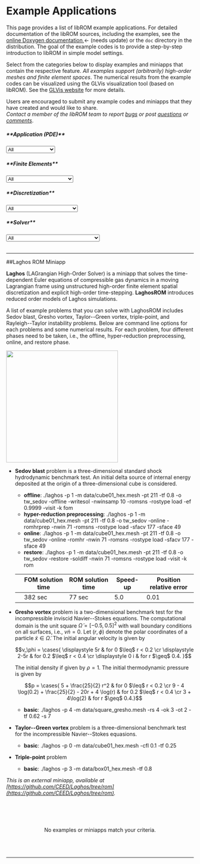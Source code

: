 <script type="text/x-mathjax-config">
  MathJax.Hub.Config({tex2jax: {inlineMath: [['$','$']]}});
</script>
<script type="text/javascript"
  src="https://cdnjs.cloudflare.com/ajax/libs/mathjax/2.7.2/MathJax.js?config=TeX-AMS_HTML">
</script>

# Example Applications

This page provides a list of libROM example applications.  For detailed
documentation of the libROM sources, including the examples, see the [online
Doxygen documentation](http://mfem.github.io/doxygen/html/index.html),<- (needs
update) or the `doc` directory in the distribution.  The goal of the example
codes is to provide a step-by-step introduction to libROM in simple model
settings. 

Select from the categories below to display examples and miniapps that contain
the respective feature. _All examples support (arbitrarily) high-order meshes
and finite element spaces_.  The numerical results from the example codes can be
visualized using the GLVis visualization tool (based on libROM). See the [GLVis
website](http://glvis.org) for more details.

Users are encouraged to submit any example codes and miniapps that they have
created and would like to share. <br>
_Contact a member of the libROM team to report
[bugs](https://github.com/LLNL/libROM/labels/bug)
or post [questions](https://github.com/LLNL/libROM/labels/question) 
or [comments](https://github.com/LLNL/libROM/labels/comments)_.

<div class="row" markdown="1">
<div class="col-sm-6 col-md-2 small" markdown="1">
   <h5>**Application (PDE)**</h5>
   <select id="group1" onchange="update()">
      <option id="all1">All</option>
      <option id="compressibleflow">Compressible flow</option>
   </select>
</div>
<div class="col-sm-6 col-md-3 small" markdown="1">
   <h5>**Finite Elements**</h5>
   <select id="group2" onchange="update()">
      <option id="all2">All</option>
      <option id="h1">H1 nodal elements</option>
      <option id="l2">L2 discontinuous elements</option>
   </select>
</div>
<div class="clearfix hidden-md hidden-lg"></div>
<div class="col-sm-6 col-md-3 small" markdown="1">
   <h5>**Discretization**</h5>
   <select id="group3" onchange="update()">
      <option id="all3">All</option>
      <option id="galerkin">Galerkin FEM</option>
      <option id="dg">Discontinuous Galerkin (DG)</option>
      <option id="pa">Partial assembly</option>
   </select>
</div>
<div class="col-sm-6 col-md-4 small" markdown="1">
   <h5>**Solver**</h5>
   <select id="group4" onchange="update()">
      <option id="all4">All</option>
      <option id="rk">Explicit Runge-Kutta (ODE integration)</option>
   </select>
</div>
</div>
<br>
<hr>

<!-- ------------------------------------------------------------------------- -->

<div id="laghos" markdown="1">
##Laghos ROM Miniapp

**Laghos** (LAGrangian High-Order Solver) is a miniapp that solves the
time-dependent Euler equations of compressible gas dynamics in a moving
Lagrangian frame using unstructured high-order finite element spatial
discretization and explicit high-order time-stepping. **LaghosROM** introduces
reduced order models of Laghos simulations. 

A list of example problems that you can solve with LaghosROM includes Sedov
blast, Gresho vortex, Taylor--Green vortex, triple-point, and Rayleigh--Taylor
instability problems. Below are command line options for each problems and some
numerical results. For each problem, four different phases need to be taken,
i.e., the offline, hyper-reduction preprocessing, online, and restore phase. 

<!-- <a href="https://glvis.org/live/?stream=../data/laghos.saved" target="_blank"> -->
<img class="floatright" src="../img/examples/sedov.gif" width="300"  >
<!-- </a> -->

* **Sedov blast** problem is a three-dimensional standard shock hydrodynamic
  benchmark test. An initial delta source of internal energy deposited at the
  origin of a three-dimensional cube is considered. 
    * **offline**: ./laghos -p 1 -m data/cube01_hex.mesh -pt 211 -tf 0.8 -o tw_sedov -offline -writesol -nwinsamp 10 -romsns -rostype load -ef 0.9999 -visit -k fom 
    * **hyper-reduction preprocessing**: ./laghos -p 1 -m data/cube01_hex.mesh -pt 211 -tf 0.8 -o tw_sedov -online -romhrprep -nwin 71 -romsns -rostype load -sfacv 177 -sface 49
    * **online**: ./laghos -p 1 -m data/cube01_hex.mesh -pt 211 -tf 0.8 -o tw_sedov -online -romhr -nwin 71 -romsns -rostype load -sfacv 177 -sface 49
    * **restore**: ./laghos -p 1 -m data/cube01_hex.mesh -pt 211 -tf 0.8 -o tw_sedov -restore -soldiff -nwin 71 -romsns -rostype load -visit -k rom

   |    | FOM solution time | ROM solution time | Speed-up | Position relative error |
   | -- | ----------------- | ----------------- | -------- | ----------------------- |
   |    |  382 sec          |  77 sec           |   5.0    |           0.01          |


* **Gresho vortex** problem is a two-dimensional benchmark test for the
  incompressible inviscid Navier--Stokes equations. The computational domain is
  the unit square $\tilde\Omega = [-0.5,0.5]^2$ with wall boundary conditions on
  all surfaces, i.e., $v\dot n = 0$. Let $(r,\phi)$ denote the polar coordinates
  of a particle $\tilde{x} \in \tilde{\Omega}$. The initial angular velocity is
  given by 

  $$v_\phi =  
    \cases{
    \displaystyle 5r   & for 0 $\leq$ r < 0.2 \cr
    \displaystyle 2-5r & for 0.2 $\leq$ r < 0.4 \cr
    \displaystyle 0 i  & for r $\geq$ 0.4.                                             
    }$$

  The initial density if given by $\rho=1$. The initial thermodynamic pressure
  is given by 

  $$p = \cases{
  5 + \frac{25}{2} r^2                             & for 0 $\leq$ r < 0.2 \cr
  9 - 4 \log(0.2) + \frac{25}{2} - 20r + 4 \log(r) & for 0.2 $\leq$ r < 0.4 \cr
  3 + 4\log(2)                                     & for r $\geq$ 0.4.}$$

    * **basic**: ./laghos -p 4 -m data/square_gresho.mesh -rs 4 -ok 3 -ot 2 -tf 0.62 -s 7 
* **Taylor--Green vortex** problem is a three-dimensional benchmark test for the
  incompressible Navier--Stokes equasions. 
    * **basic**: ./laghos -p 0 -m data/cube01_hex.mesh -cfl 0.1 -tf 0.25 
* **Triple-point** problem
    * **basic**: ./laghos -p 3 -m data/box01_hex.mesh -tf 0.8 
  

_This is an external miniapp, available at
[https://github.com/CEED/Laghos/tree/rom](https://github.com/CEED/Laghos/tree/rom)._
<div style="clear:both;"/></div>
<br></div>

<!-- ------------------------------------------------------------------------- -->

<div id="nomatch">
<br/><br/><br/>
<center>
No examples or miniapps match your criteria.
</center>
<br/><br/><br/>
<hr>
</div>

<div style="clear:both;"/></div>
<script type="text/javascript"><!--

function showElement(id, show)
{
    //document.getElementById(id).style.display = show ? "block" : "none";

    // workaround because Doxygen splits and duplicates the divs for some reason
    var divs = document.getElementsByTagName("div");
    for (i = 0; i < divs.length; i++)
    {
       if (divs.item(i).id == id) {
          divs.item(i).style.display = show ? "block" : "none";
       }
    }
    return show ? 1 : 0;
}

function getBooleans(comboId)
{
   combo = document.getElementById(comboId);

   first_selected = false;
   for (i = 0; i < combo.options.length; i++)
   {
      opt = combo.options[i];
      selected = opt.selected || first_selected;
      if (!i) { first_selected = selected; }

      // create a boolean variable named after the option
      this[opt.id] = selected;
   }
}

function update()
{
   getBooleans("group1");
   getBooleans("group2");
   getBooleans("group3");
   getBooleans("group4");

   numShown = 0 // expression continued...

   // external miniapps
   + showElement("laghos", (compressibleflow) && (l2 || h1) && (galerkin || dg || pa) && (rk))

   ; // ...end of expression

   // show/hide the message "No examples match your criteria"
   showElement("nomatch", numShown == 0);
}

function initCombos()
{
   var query = location.search.substr(1);
   query.split("&").forEach(function(id)
   {
      if (id) {
         opt = document.getElementById(id);
         if (opt) { opt.selected = true; }
      }
   });
}

// make sure "no match" div is not visible after page is loaded
window.onload = update;

// force vertical scrollbar
document.getElementsByTagName("body")[0].style = "overflow-y: scroll"

// parse URL part after '?', e.g., http://.../index.html?elasticity&nurbs
initCombos();

//--></script>
